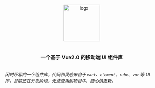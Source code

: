 <p align="center">
  <a href="https://xiaojun1994.github.io/unique-ui" target="_blank">
    <img alt="logo" src="https://raw.githubusercontent.com/xiaojun1994/unique-ui/dev/examples/assets/images/logo.png" height="120" style="margin-bottom: 10px;">
  </a>
</p>

<h3 align="center" style="margin: 30px 0 35px;">一个基于 Vue2.0 的移动端 UI 组件库</h3>

_闲时所写的一个组件库，代码和灵感来自于 `vant`、`element`、`cube`、`vux` 等 UI 库，目前还在开发阶段，无法应用到项目中，随心情更新。_
